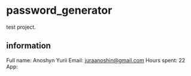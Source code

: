 # password_generator

test project.

## information

Full name: Anoshyn Yurii
Email: juraanoshin@gmail.com
Hours spent: 22
App:

